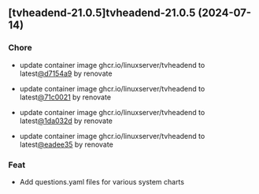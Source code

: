 

## [tvheadend-21.0.5]tvheadend-21.0.5 (2024-07-14)

### Chore



- update container image ghcr.io/linuxserver/tvheadend to latest[@d7154a9](https://github.com/d7154a9) by renovate

- update container image ghcr.io/linuxserver/tvheadend to latest[@71c0021](https://github.com/71c0021) by renovate

- update container image ghcr.io/linuxserver/tvheadend to latest[@1da032d](https://github.com/1da032d) by renovate

- update container image ghcr.io/linuxserver/tvheadend to latest[@eadee35](https://github.com/eadee35) by renovate

### Feat



- Add questions.yaml files for various system charts